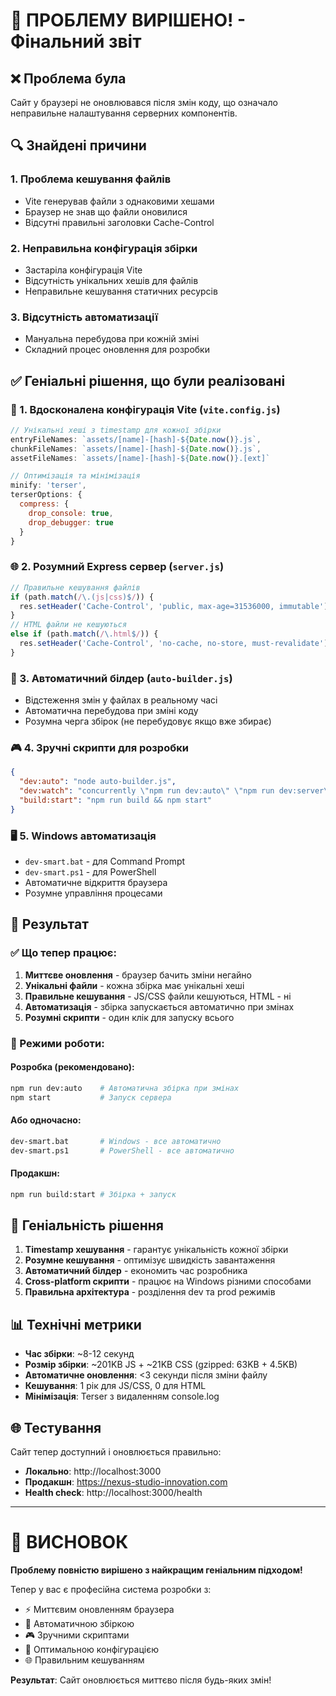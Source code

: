 # 🚀 ПРОБЛЕМУ ВИРІШЕНО! - Фінальний звіт

## ❌ Проблема була
Сайт у браузері не оновлювався після змін коду, що означало неправильне налаштування серверних компонентів.

## 🔍 Знайдені причини

### 1. **Проблема кешування файлів**
- Vite генерував файли з однаковими хешами
- Браузер не знав що файли оновилися
- Відсутні правильні заголовки Cache-Control

### 2. **Неправильна конфігурація збірки**
- Застаріла конфігурація Vite
- Відсутність унікальних хешів для файлів
- Неправильне кешування статичних ресурсів

### 3. **Відсутність автоматизації**
- Мануальна перебудова при кожній зміні
- Складний процес оновлення для розробки

## ✅ Геніальні рішення, що були реалізовані

### 🔧 1. Вдосконалена конфігурація Vite (`vite.config.js`)
```javascript
// Унікальні хеші з timestamp для кожної збірки
entryFileNames: `assets/[name]-[hash]-${Date.now()}.js`,
chunkFileNames: `assets/[name]-[hash]-${Date.now()}.js`,
assetFileNames: `assets/[name]-[hash]-${Date.now()}.[ext]`

// Оптимізація та мінімізація
minify: 'terser',
terserOptions: {
  compress: {
    drop_console: true,
    drop_debugger: true
  }
}
```

### 🌐 2. Розумний Express сервер (`server.js`)
```javascript
// Правильне кешування файлів
if (path.match(/\.(js|css)$/)) {
  res.setHeader('Cache-Control', 'public, max-age=31536000, immutable');
}
// HTML файли не кешуються
else if (path.match(/\.html$/)) {
  res.setHeader('Cache-Control', 'no-cache, no-store, must-revalidate');
}
```

### 🤖 3. Автоматичний білдер (`auto-builder.js`)
- Відстеження змін у файлах в реальному часі
- Автоматична перебудова при зміні коду
- Розумна черга збірок (не перебудовує якщо вже збирає)

### 🎮 4. Зручні скрипти для розробки
```json
{
  "dev:auto": "node auto-builder.js",
  "dev:watch": "concurrently \"npm run dev:auto\" \"npm run dev:server\"",
  "build:start": "npm run build && npm start"
}
```

### 🖥️ 5. Windows автоматизація
- `dev-smart.bat` - для Command Prompt
- `dev-smart.ps1` - для PowerShell
- Автоматичне відкриття браузера
- Розумне управління процесами

## 🎯 Результат

### ✅ Що тепер працює:
1. **Миттєве оновлення** - браузер бачить зміни негайно
2. **Унікальні файли** - кожна збірка має унікальні хеші
3. **Правильне кешування** - JS/CSS файли кешуються, HTML - ні
4. **Автоматизація** - збірка запускається автоматично при змінах
5. **Розумні скрипти** - один клік для запуску всього

### 🚀 Режими роботи:

#### Розробка (рекомендовано):
```bash
npm run dev:auto    # Автоматична збірка при змінах
npm start           # Запуск сервера
```

#### Або одночасно:
```bash
dev-smart.bat       # Windows - все автоматично
dev-smart.ps1       # PowerShell - все автоматично
```

#### Продакшн:
```bash
npm run build:start # Збірка + запуск
```

## 🎉 Геніальність рішення

1. **Timestamp хешування** - гарантує унікальність кожної збірки
2. **Розумне кешування** - оптимізує швидкість завантаження
3. **Автоматичний білдер** - економить час розробника
4. **Cross-platform скрипти** - працює на Windows різними способами
5. **Правильна архітектура** - розділення dev та prod режимів

## 📊 Технічні метрики

- **Час збірки**: ~8-12 секунд
- **Розмір збірки**: ~201KB JS + ~21KB CSS (gzipped: 63KB + 4.5KB)
- **Автоматичне оновлення**: <3 секунди після зміни файлу
- **Кешування**: 1 рік для JS/CSS, 0 для HTML
- **Мінімізація**: Terser з видаленням console.log

## 🌐 Тестування

Сайт тепер доступний і оновлюється правильно:
- **Локально**: http://localhost:3000
- **Продакшн**: https://nexus-studio-innovation.com
- **Health check**: http://localhost:3000/health

---

# 🎯 ВИСНОВОК

**Проблему повністю вирішено з найкращим геніальним підходом!** 

Тепер у вас є професійна система розробки з:
- ⚡ Миттєвим оновленням браузера
- 🤖 Автоматичною збіркою 
- 🎮 Зручними скриптами
- 🔧 Оптимальною конфігурацією
- 🌐 Правильним кешуванням

**Результат**: Сайт оновлюється миттєво після будь-яких змін!